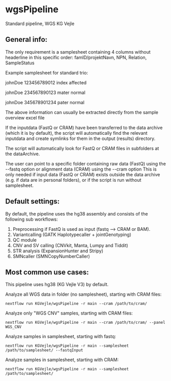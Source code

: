 # wgsPipeline
Standard pipeline, WGS KG Vejle

## General info:
The only requirement is a samplesheet containing 4 columns without headerline in this specific order:
famID/projektNavn, NPN, Relation, SampleStatus

Example samplesheet for standard trio:

johnDoe 123456789012    index   affected

johnDoe 234567890123    mater   normal

johnDoe 345678901234    pater   normal

The above information can usually be extracted directly from the sample overview excel file

If the inputdata (FastQ or CRAM) have been transferred to the data archive (which it is by default), the script will automatically find the relevant inputdata  and create symlinks for them in the output (results) directory.

The script will automatically look for FastQ or CRAM files in subfolders at the dataArchive. 

The user can point to a specific folder containing raw data (FastQ) using the --fastq option or alignment data (CRAM) using the --cram option
This is only needed if input data (FastQ or CRAM) exists outside the data archive (e.g. if data are in personal folders), or if the script is run without samplesheet.

## Default settings:

By default, the pipeline uses the hg38 assembly and consists of the following sub workflows:

1. Preprocessing if FastQ is used as input (fastq --> CRAM or BAM).
2. Variantcalling (GATK Haplotypecaller + jointGenotyping)
3. QC module 
4. CNV and SV calling (CNVkit, Manta, Lumpy and Tiddit)
5. STR analysis (ExpansionHunter and Stripy)
6. SMNcaller (SMNCopyNumberCaller)


## Most common use cases:
This pipeline uses hg38 (KG Vejle V3) by default.

Analyze all WGS data in folder (no samplesheet), starting with CRAM files:

    nextflow run KGVejle/wgsPipeline -r main --cram /path/to/cram/ 

Analyze only "WGS CNV" samples, starting with CRAM files: 

    nextflow run KGVejle/wgsPipeline -r main --cram /path/to/cram/ --panel WGS_CNV 


Analyze samples in samplesheet, starting with fastq:
   
    nextflow run KGVejle/wgsPipeline -r main --samplesheet /path/to/samplesheet/ --fastqInput 


Analyze samples in samplesheet, starting with CRAM:
   
    nextflow run KGVejle/wgsPipeline -r main --samplesheet /path/to/samplesheet/


